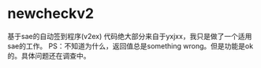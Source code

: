 newcheckv2
==========

基于sae的自动签到程序(v2ex)
代码绝大部分来自于yxjxx，我只是做了一个适用sae的工作。
PS：不知道为什么，返回值总是something wrong。但是功能是ok的。具体问题还在调查中。
